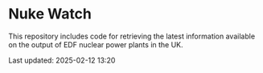 # Nuke Watch

This repository includes code for retrieving the latest information available on the output of EDF nuclear power plants in the UK.

Last updated: 2025-02-12 13:20